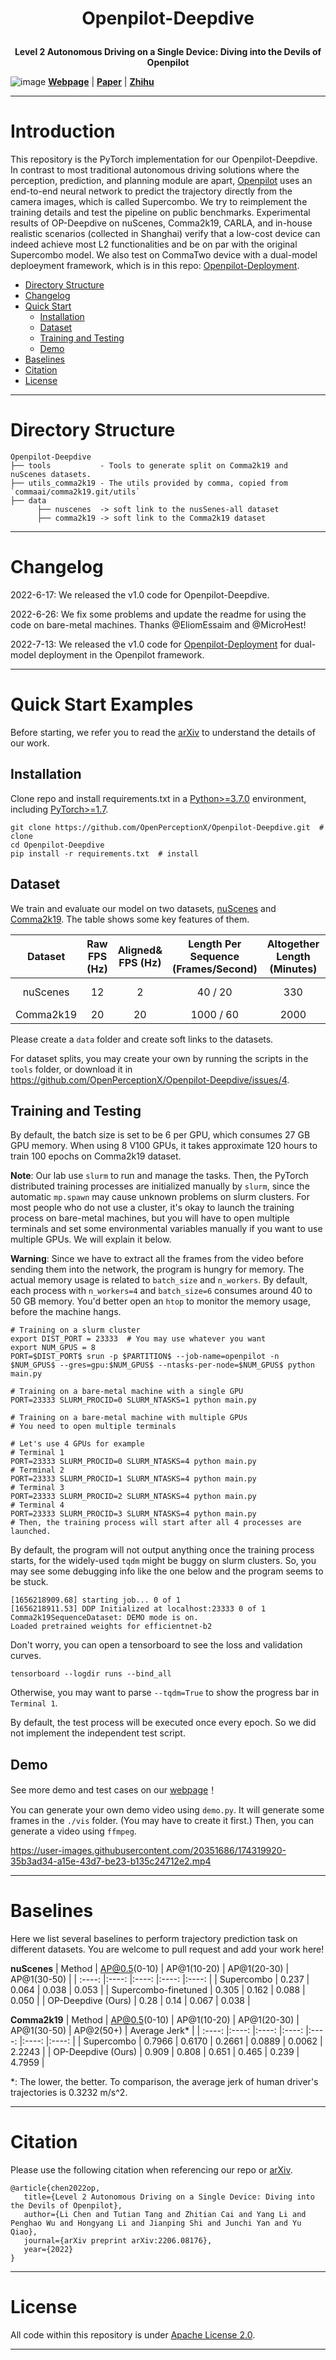 # <p align="center">Openpilot-Deepdive</p>
**<p align="center">Level 2 Autonomous Driving on a Single Device: Diving into the Devils of Openpilot</p>**
![image](https://github.com/Bobe-Wang/Deepdive/blob/deploy/imgs/arXiv_fig1.png)
[**Webpage**](https://sites.google.com/view/openpilot-deepdive/home) | [**Paper**](https://arxiv.org/abs/2206.08176) | [**Zhihu**](https://www.zhihu.com/people/PerceptionX)
***
# Introduction

This repository is the PyTorch implementation for our Openpilot-Deepdive.
In contrast to most traditional autonomous driving solutions where the perception, prediction, and planning module are apart, [Openpilot](https://github.com/commaai/openpilot) uses an end-to-end neural network to predict the trajectory directly from the camera images, which is called Supercombo. We try to reimplement the training details and test the pipeline on public benchmarks. Experimental results of OP-Deepdive on nuScenes, Comma2k19, CARLA, and in-house realistic scenarios (collected in Shanghai) verify that a low-cost device can indeed achieve most L2 functionalities and be on par with the original Supercombo model. We also test on CommaTwo device with a dual-model deploeyment framework, which is in this repo: [Openpilot-Deployment](https://github.com/OpenPerceptionX/Openpilot-Deepdive/tree/deploy/Openpilot-Deployment).

* [Directory Structure](#directory-structure) 
* [Changelog](#changelog) 
* [Quick Start](#quick-start-examples) 
    * [Installation](#installation)
    * [Dataset](#dataset)
    * [Training and Testing](#training-and-testing)
    * [Demo](#demo)
* [Baselines](#baselines)
* [Citation](#citation) 
* [License](#license)  

***
# Directory Structure

```
Openpilot-Deepdive 
├── tools           - Tools to generate split on Comma2k19 and nuScenes datasets.  
├── utils_comma2k19 - The utils provided by comma, copied from `commaai/comma2k19.git/utils`
├── data
      ├── nuscenes  -> soft link to the nusSenes-all dataset
      ├── comma2k19 -> soft link to the Comma2k19 dataset
```
***
# Changelog

2022-6-17: We released the v1.0 code for Openpilot-Deepdive.

2022-6-26: We fix some problems and update the readme for using the code on bare-metal machines. Thanks @EliomEssaim and @MicroHest!

2022-7-13: We released the v1.0 code for [Openpilot-Deployment](https://github.com/OpenPerceptionX/Openpilot-Deepdive/tree/deploy/Openpilot-Deployment) for dual-model deployment in the Openpilot framework.

***
# Quick Start Examples
Before starting, we refer you to read the [arXiv](https://arxiv.org/abs/2206.08176) to understand the details of our work.
## Installation
Clone repo and install requirements.txt in a [Python>=3.7.0](https://www.python.org/) environment, including [PyTorch>=1.7](https://pytorch.org/get-started/locally/).

```
git clone https://github.com/OpenPerceptionX/Openpilot-Deepdive.git  # clone
cd Openpilot-Deepdive
pip install -r requirements.txt  # install
```
## Dataset
We train and evaluate our model on two datasets, [nuScenes](https://www.nuscenes.org/nuscenes) and [Comma2k19](https://github.com/commaai/comma2k19).
The table shows some key features of them.

| Dataset     | Raw<br>FPS (Hz)  | Aligned&<br>FPS (Hz) | Length Per<br>Sequence<br>(Frames/Second) | Altogether<br>Length<br>(Minutes) | Scenario | Locations |
| :----:     |:----:|:----:|:----:|:----:|:----:|:----:|
| nuScenes | 12 | 2 | 40 / 20 | 330 | Street | America<br>Singapore |  
| Comma2k19  | 20 | 20 | 1000 / 60 | 2000 | Highway | America | 

Please create a `data` folder and create soft links to the datasets.

For dataset splits, you may create your own by running the scripts in the `tools` folder, or download it in https://github.com/OpenPerceptionX/Openpilot-Deepdive/issues/4.

## Training and Testing
By default, the batch size is set to be 6 per GPU, which consumes 27 GB GPU memory. When using 8 V100 GPUs, it takes approximate 120 hours to train 100 epochs on Comma2k19 dataset. 

**Note**: Our lab use `slurm` to run and manage the tasks. Then, the PyTorch distributed training processes are initialized manually by `slurm`, since the automatic `mp.spawn` may cause unknown problems on slurm clusters. For most people who do not use a cluster, it's okay to launch the training process on bare-metal machines, but you will have to open multiple terminals and set some environmental variables manually if you want to use multiple GPUs. We will explain it below.

**Warning**: Since we have to extract all the frames from the video before sending them into the network, the program is hungry for memory. The actual memory usage is related to `batch_size` and `n_workers`. By default, each process with `n_workers=4` and `batch_size=6` consumes around 40 to 50 GB memory. You'd better open an `htop` to monitor the memory usage, before the machine hangs.

```[bash]
# Training on a slurm cluster
export DIST_PORT = 23333  # You may use whatever you want
export NUM_GPUS = 8
PORT=$DIST_PORT$ srun -p $PARTITION$ --job-name=openpilot -n $NUM_GPUS$ --gres=gpu:$NUM_GPUS$ --ntasks-per-node=$NUM_GPUS$ python main.py
```

```[bash]
# Training on a bare-metal machine with a single GPU
PORT=23333 SLURM_PROCID=0 SLURM_NTASKS=1 python main.py
```

```[bash]
# Training on a bare-metal machine with multiple GPUs
# You need to open multiple terminals

# Let's use 4 GPUs for example
# Terminal 1
PORT=23333 SLURM_PROCID=0 SLURM_NTASKS=4 python main.py
# Terminal 2
PORT=23333 SLURM_PROCID=1 SLURM_NTASKS=4 python main.py
# Terminal 3
PORT=23333 SLURM_PROCID=2 SLURM_NTASKS=4 python main.py
# Terminal 4
PORT=23333 SLURM_PROCID=3 SLURM_NTASKS=4 python main.py
# Then, the training process will start after all 4 processes are launched.
```

By default, the program will not output anything once the training process starts, for the widely-used `tqdm` might be buggy on slurm clusters. So, you may see some debugging info like the one below and the program seems to be stuck.

```
[1656218909.68] starting job... 0 of 1
[1656218911.53] DDP Initialized at localhost:23333 0 of 1
Comma2k19SequenceDataset: DEMO mode is on.
Loaded pretrained weights for efficientnet-b2
```

Don't worry, you can open a tensorboard to see the loss and validation curves.
```
tensorboard --logdir runs --bind_all
```

Otherwise, you may want to parse `--tqdm=True` to show the progress bar in `Terminal 1`.

By default, the test process will be executed once every epoch. So we did not implement the independent test script.

## Demo
See more demo and test cases on our [webpage](https://sites.google.com/view/openpilot-deepdive/home)！

You can generate your own demo video using `demo.py`. It will generate some frames in the `./vis` folder. (You may have to create it first.) Then, you can generate a video using `ffmpeg`.

https://user-images.githubusercontent.com/20351686/174319920-35b3ad34-a15e-43d7-be23-b135c24712e2.mp4


***
# Baselines
Here we list several baselines to perform trajectory prediction task on different datasets. You are welcome to pull request and add your work here!

**nuScenes**
| Method                | AP@0.5(0-10)  | AP@1(10-20) | AP@1(20-30) | AP@1(30-50) |
| :----:                |:----:         |:----:       |:----:       |:----:       |
| Supercombo            | 0.237         | 0.064       | 0.038       | 0.053       |
| Supercombo-finetuned  | 0.305         | 0.162       | 0.088       | 0.050       |
| OP-Deepdive (Ours)    | 0.28          | 0.14        | 0.067       |  0.038      |

**Comma2k19**
| Method                | AP@0.5(0-10)  | AP@1(10-20) | AP@1(20-30) | AP@1(30-50) | AP@2(50+) | Average Jerk* |
| :----:                |:----:         |:----:       |:----:       |:----:       |:----:     |:----:         |
| Supercombo            | 0.7966        | 0.6170      | 0.2661      | 0.0889      |  0.0062   |  2.2243       |
| OP-Deepdive (Ours)    | 0.909         | 0.808       |  0.651      | 0.465       |  0.239    |  4.7959       | 

\*: The lower, the better. To comparison, the average jerk of human driver's trajectories is  0.3232 m/s^2.

***
# Citation
Please use the following citation when referencing our repo or [arXiv](https://arxiv.org/abs/2206.08176).
```
@article{chen2022op,
   title={Level 2 Autonomous Driving on a Single Device: Diving into the Devils of Openpilot},
   author={Li Chen and Tutian Tang and Zhitian Cai and Yang Li and Penghao Wu and Hongyang Li and Jianping Shi and Junchi Yan and Yu Qiao},
   journal={arXiv preprint arXiv:2206.08176},
   year={2022}
}
```
***
# License
All code within this repository is under [Apache License 2.0](https://www.apache.org/licenses/LICENSE-2.0).
***

